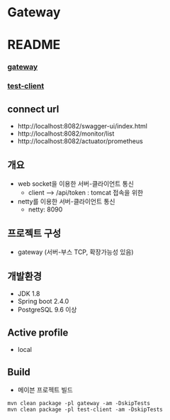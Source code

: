 # Gateway

# README
### [gateway](gateway/README.md)
### [test-client](test-client/README.md)

## connect url
* http://localhost:8082/swagger-ui/index.html
* http://localhost:8082/monitor/list
* http://localhost:8082/actuator/prometheus


## 개요
* web socket을 이용한 서버-클라이언트 통신
  * client --> /api/token : tomcat 접속을 위한 
* netty를 이용한 서버-클라이언트 통신
  * netty: 8090


## 프로젝트 구성
- gateway (서버-부스 TCP, 확장가능성 있음)


## 개발환경
* JDK 1.8
* Spring boot 2.4.0
* PostgreSQL 9.6 이상

## Active profile
* local


## Build
- 메이븐 프로젝트 빌드
```
mvn clean package -pl gateway -am -DskipTests
mvn clean package -pl test-client -am -DskipTests
```
